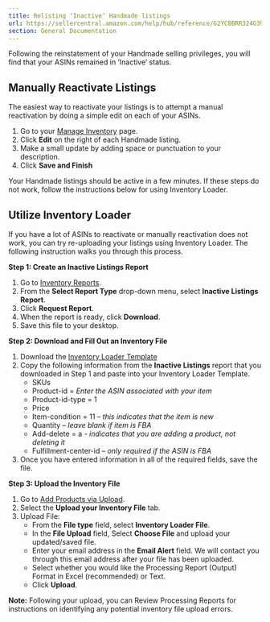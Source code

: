 ```yaml
---
title: Relisting ‘Inactive’ Handmade listings
url: https://sellercentral.amazon.com/help/hub/reference/G2YC8BRR324G39TY
section: General Documentation
---
```


Following the reinstatement of your Handmade selling privileges, you will find
that your ASINs remained in ‘Inactive’ status.

## Manually Reactivate Listings

The easiest way to reactivate your listings is to attempt a manual
reactivation by doing a simple edit on each of your ASINs.  

  1. Go to your [Manage Inventory](/hz/inventory) page.
  2. Click **Edit** on the right of each Handmade listing.
  3. Make a small update by adding space or punctuation to your description.
  4. Click **Save and Finish**

Your Handmade listings should be active in a few minutes. If these steps do
not work, follow the instructions below for using Inventory Loader.

## Utilize Inventory Loader

If you have a lot of ASINs to reactivate or manually reactivation does not
work, you can try re-uploading your listings using Inventory Loader. The
following instruction walks you through this process.

**Step 1: Create an Inactive Listings Report**  

  1. Go to [Inventory Reports](/listing/reports/ref=xx_invreport_dnav_home).
  2. From the **Select Report Type** drop-down menu, select **Inactive Listings Report**.
  3. Click **Request Report**.
  4. When the report is ready, click **Download**.
  5. Save this file to your desktop.

**Step 2: Download and Fill Out an Inventory File**  

  1. Download the [Inventory Loader Template](https://s3.amazonaws.com/seller-templates/ff/na/us/Flat.File.InventoryLoader_b2b.xls)
  2. Copy the following information from the **Inactive Listings** report that you downloaded in Step 1 and paste into your Inventory Loader Template.
     * SKUs
     * Product-id = _Enter the ASIN associated with your item_
     * Product-id-type = 1
     * Price
     * Item-condition = 11 – _this indicates that the item is new_
     * Quantity _– leave blank if item is FBA_
     * Add-delete = a _\- indicates that you are _adding_ a product, not deleting it_
     * Fulfillment-center-id – _only required if the ASIN is FBA_
  3. Once you have entered information in all of the required fields, save the file.

**Step 3: Upload the Inventory File**  

  1. Go to [Add Products via Upload](/listing/upload?ref_=xx_upload_tnav_download).
  2. Select the **Upload your Inventory File** tab.
  3. Upload File: 
     * From the **File type** field, select **Inventory Loader File**.
     * In the **File Upload** field, Select **Choose File** and upload your updated/saved file.
     * Enter your email address in the **Email Alert** field. We will contact you through this email address after your file has been uploaded.
     * Select whether you would like the Processing Report (Output) Format in Excel (recommended) or Text.
     * Click **Upload**.

**Note:** Following your upload, you can Review Processing Reports for
instructions on identifying any potential inventory file upload errors.

